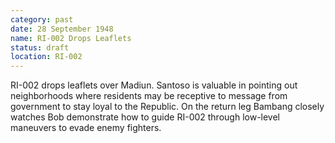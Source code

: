 ```yaml
---
category: past
date: 28 September 1948
name: RI-002 Drops Leaflets
status: draft
location: RI-002
---
```

RI-002 drops leaflets over Madiun. Santoso is
valuable in pointing out neighborhoods where residents may be receptive
to message from government to stay loyal to the Republic. On the return leg Bambang closely watches Bob demonstrate how to guide RI-002 through low-level
maneuvers to evade enemy fighters.
